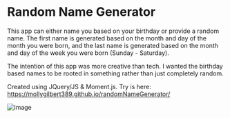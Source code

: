 # Random Name Generator

This app can either name you based on your birthday or provide a random name. The first name is generated based on the month and day of the month you were  born, and the last name is generated based on the month and day of the week you were born (Sunday - Saturday). 

The intention of this app was more creative than tech. I wanted the birthday based names to be rooted in something rather than just completely random. 

Created using JQuery/JS & Moment.js. Try is here: https://mollygilbert389.github.io/randomNameGenerator/

![image](https://user-images.githubusercontent.com/29104770/64636400-3ef97800-d3c7-11e9-8778-48e0fd4012a2.png)


